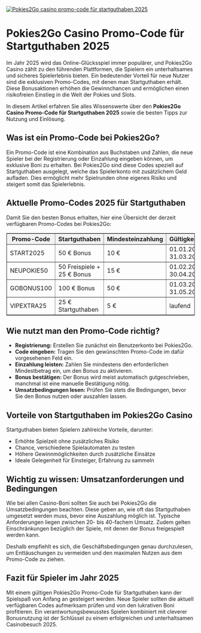 [![Pokies2Go casino promo-code für startguthaben 2025](https://123-caf.pages.dev/gitsignup.png)](https://vrmoo.ru/Bt82HjjY)

<h1>Pokies2Go Casino Promo-Code für Startguthaben 2025</h1>  <p>Im Jahr 2025 wird das Online-Glücksspiel immer populärer, und Pokies2Go Casino zählt zu den führenden Plattformen, die Spielern ein unterhaltsames und sicheres Spielerlebnis bieten. Ein bedeutender Vorteil für neue Nutzer sind die exklusiven Promo-Codes, mit denen man Startguthaben erhält. Diese Bonusaktionen erhöhen die Gewinnchancen und ermöglichen einen risikofreien Einstieg in die Welt der Pokies und Slots.</p>  <p>In diesem Artikel erfahren Sie alles Wissenswerte über den <strong>Pokies2Go Casino Promo-Code für Startguthaben 2025</strong> sowie die besten Tipps zur Nutzung und Einlösung.</p>  <h2>Was ist ein Promo-Code bei Pokies2Go?</h2>  <p>Ein Promo-Code ist eine Kombination aus Buchstaben und Zahlen, die neue Spieler bei der Registrierung oder Einzahlung eingeben können, um exklusive Boni zu erhalten. Bei Pokies2Go sind diese Codes speziell auf Startguthaben ausgelegt, welche das Spielerkonto mit zusätzlichem Geld aufladen. Dies ermöglicht mehr Spielrunden ohne eigenes Risiko und steigert somit das Spielerlebnis.</p>  <h2>Aktuelle Promo-Codes 2025 für Startguthaben</h2>  <p>Damit Sie den besten Bonus erhalten, hier eine Übersicht der derzeit verfügbaren Promo-Codes bei Pokies2Go:</p>  <table border="1" cellpadding="8" cellspacing="0" style="border-collapse: collapse; width: 100%; max-width: 600px;">   <thead>     <tr style="background-color: #f2f2f2;">       <th>Promo-Code</th>       <th>Startguthaben</th>       <th>Mindesteinzahlung</th>       <th>Gültigkeitszeitraum</th>     </tr>   </thead>   <tbody>     <tr>       <td>START2025</td>       <td>50 € Bonus</td>       <td>10 €</td>       <td>01.01.2025 – 31.03.2025</td>     </tr>     <tr>       <td>NEUPOKIE50</td>       <td>50 Freispiele + 25 € Bonus</td>       <td>15 €</td>       <td>01.02.2025 – 30.04.2025</td>     </tr>     <tr>       <td>GOBONUS100</td>       <td>100 € Bonus</td>       <td>50 €</td>       <td>01.03.2025 – 31.05.2025</td>     </tr>     <tr>       <td>VIPEXTRA25</td>       <td>25 € Startguthaben</td>       <td>5 €</td>       <td>laufend</td>     </tr>   </tbody> </table>  <h2>Wie nutzt man den Promo-Code richtig?</h2>  <ul>   <li><strong>Registrierung:</strong> Erstellen Sie zunächst ein Benutzerkonto bei Pokies2Go.</li>   <li><strong>Code eingeben:</strong> Tragen Sie den gewünschten Promo-Code im dafür vorgesehenen Feld ein.</li>   <li><strong>Einzahlung leisten:</strong> Zahlen Sie mindestens den erforderlichen Mindestbetrag ein, um den Bonus zu aktivieren.</li>   <li><strong>Bonus bestätigen:</strong> Der Bonus wird meist automatisch gutgeschrieben, manchmal ist eine manuelle Bestätigung nötig.</li>   <li><strong>Umsatzbedingungen lesen:</strong> Prüfen Sie stets die Bedingungen, bevor Sie den Bonus nutzen oder auszahlen lassen.</li> </ul>  <h2>Vorteile von Startguthaben im Pokies2Go Casino</h2>  <p>Startguthaben bieten Spielern zahlreiche Vorteile, darunter:</p>  <ul>   <li>Erhöhte Spielzeit ohne zusätzliches Risiko</li>   <li>Chance, verschiedene Spielautomaten zu testen</li>   <li>Höhere Gewinnmöglichkeiten durch zusätzliche Einsätze</li>   <li>Ideale Gelegenheit für Einsteiger, Erfahrung zu sammeln</li> </ul>  <h2>Wichtig zu wissen: Umsatzanforderungen und Bedingungen</h2>  <p>Wie bei allen Casino-Boni sollten Sie auch bei Pokies2Go die Umsatzbedingungen beachten. Diese geben an, wie oft das Startguthaben umgesetzt werden muss, bevor eine Auszahlung möglich ist. Typische Anforderungen liegen zwischen 20- bis 40-fachem Umsatz. Zudem gelten Einschränkungen bezüglich der Spiele, mit denen der Bonus freigespielt werden kann.</p>  <p>Deshalb empfiehlt es sich, die Geschäftsbedingungen genau durchzulesen, um Enttäuschungen zu vermeiden und den maximalen Nutzen aus dem Promo-Code zu ziehen.</p>  <h2>Fazit für Spieler im Jahr 2025</h2>  <p>Mit einem gültigen Pokies2Go Promo-Code für Startguthaben kann der Spielspaß von Anfang an gesteigert werden. Neue Spieler sollten die aktuell verfügbaren Codes aufmerksam prüfen und von den lukrativen Boni profitieren. Ein verantwortungsbewusstes Spielen kombiniert mit cleverer Bonusnutzung ist der Schlüssel zu einem erfolgreichen und unterhaltsamen Casinobesuch 2025.</p>